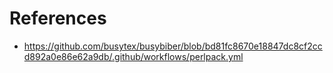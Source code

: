 # References
- https://github.com/busytex/busybiber/blob/bd81fc8670e18847dc8cf2ccd892a0e86e62a9db/.github/workflows/perlpack.yml
